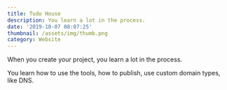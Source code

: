 ```yaml
---
title: Tudo House
description: You learn a lot in the process.
date: '2019-10-07 08:07:25'
thumbnail: /assets/img/thumb.png
category: Website
---
```

When you create your project, you learn a lot in the process.

You learn how to use the tools, how to publish, use custom domain types, like DNS.
